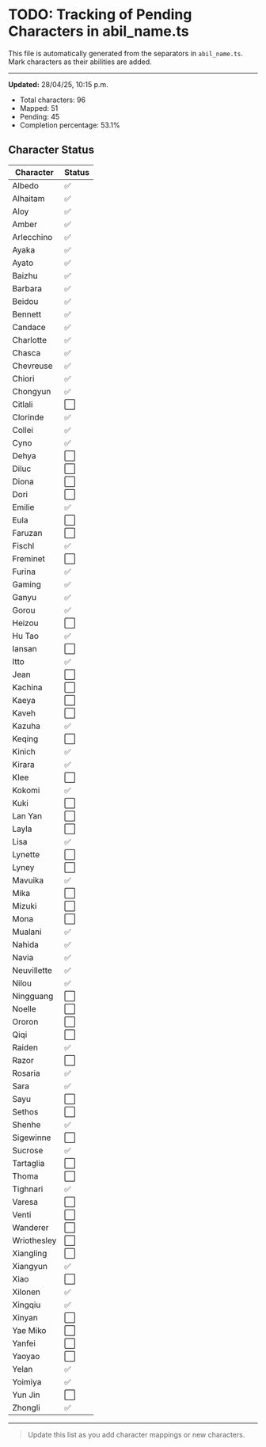 # TODO: Tracking of Pending Characters in abil_name.ts

This file is automatically generated from the separators in `abil_name.ts`.
Mark characters as their abilities are added.

---

**Updated:** 28/04/25, 10:15 p.m.

- Total characters: 96
- Mapped: 51
- Pending: 45
- Completion percentage: 53.1%

## Character Status

| Character | Status |
|-----------|--------|
| Albedo | ✅ |
| Alhaitam | ✅ |
| Aloy | ✅ |
| Amber | ✅ |
| Arlecchino | ✅ |
| Ayaka | ✅ |
| Ayato | ✅ |
| Baizhu | ✅ |
| Barbara | ✅ |
| Beidou | ✅ |
| Bennett | ✅ |
| Candace | ✅ |
| Charlotte | ✅ |
| Chasca | ✅ |
| Chevreuse | ✅ |
| Chiori | ✅ |
| Chongyun | ✅ |
| Citlali | ⬜ |
| Clorinde | ✅ |
| Collei | ✅ |
| Cyno | ✅ |
| Dehya | ⬜ |
| Diluc | ⬜ |
| Diona | ⬜ |
| Dori | ⬜ |
| Emilie | ✅ |
| Eula | ⬜ |
| Faruzan | ⬜ |
| Fischl | ✅ |
| Freminet | ⬜ |
| Furina | ✅ |
| Gaming | ✅ |
| Ganyu | ✅ |
| Gorou | ✅ |
| Heizou | ⬜ |
| Hu Tao | ✅ |
| Iansan | ⬜ |
| Itto | ✅ |
| Jean | ⬜ |
| Kachina | ⬜ |
| Kaeya | ⬜ |
| Kaveh | ⬜ |
| Kazuha | ✅ |
| Keqing | ⬜ |
| Kinich | ✅ |
| Kirara | ✅ |
| Klee | ⬜ |
| Kokomi | ✅ |
| Kuki | ⬜ |
| Lan Yan | ⬜ |
| Layla | ⬜ |
| Lisa | ✅ |
| Lynette | ⬜ |
| Lyney | ⬜ |
| Mavuika | ✅ |
| Mika | ⬜ |
| Mizuki | ⬜ |
| Mona | ⬜ |
| Mualani | ✅ |
| Nahida | ✅ |
| Navia | ✅ |
| Neuvillette | ✅ |
| Nilou | ✅ |
| Ningguang | ⬜ |
| Noelle | ⬜ |
| Ororon | ⬜ |
| Qiqi | ⬜ |
| Raiden | ✅ |
| Razor | ⬜ |
| Rosaria | ✅ |
| Sara | ✅ |
| Sayu | ⬜ |
| Sethos | ⬜ |
| Shenhe | ✅ |
| Sigewinne | ⬜ |
| Sucrose | ✅ |
| Tartaglia | ⬜ |
| Thoma | ⬜ |
| Tighnari | ✅ |
| Varesa | ⬜ |
| Venti | ⬜ |
| Wanderer | ⬜ |
| Wriothesley | ⬜ |
| Xiangling | ⬜ |
| Xiangyun | ✅ |
| Xiao | ⬜ |
| Xilonen | ✅ |
| Xingqiu | ✅ |
| Xinyan | ⬜ |
| Yae Miko | ⬜ |
| Yanfei | ⬜ |
| Yaoyao | ⬜ |
| Yelan | ✅ |
| Yoimiya | ✅ |
| Yun Jin | ⬜ |
| Zhongli | ✅ |
---

> Update this list as you add character mappings or new characters.
